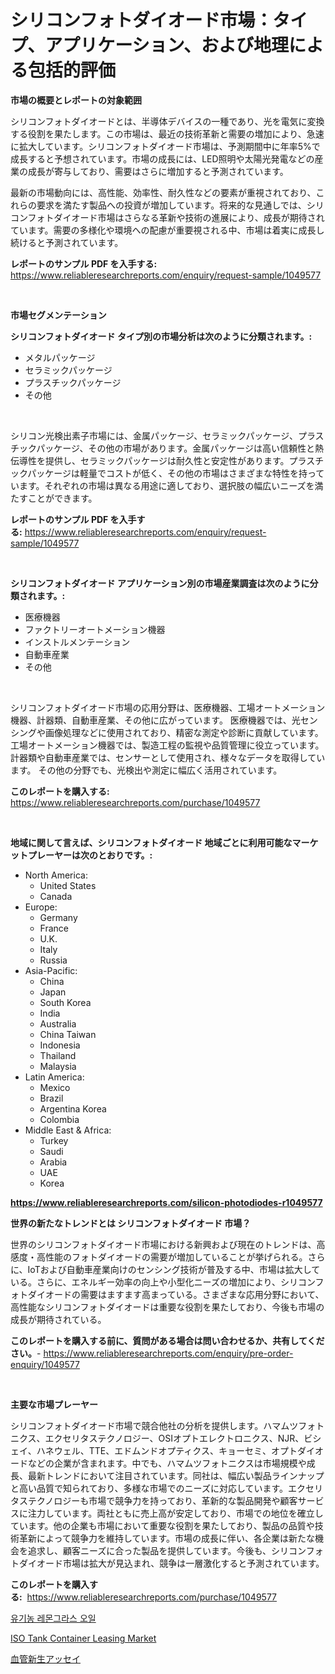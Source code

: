 <p><h1>シリコンフォトダイオード市場：タイプ、アプリケーション、および地理による包括的評価</h1></p><p><strong>市場の概要とレポートの対象範囲</strong></p>
<p><p>シリコンフォトダイオードとは、半導体デバイスの一種であり、光を電気に変換する役割を果たします。この市場は、最近の技術革新と需要の増加により、急速に拡大しています。シリコンフォトダイオード市場は、予測期間中に年率5%で成長すると予想されています。市場の成長には、LED照明や太陽光発電などの産業の成長が寄与しており、需要はさらに増加すると予測されています。</p><p>最新の市場動向には、高性能、効率性、耐久性などの要素が重視されており、これらの要求を満たす製品への投資が増加しています。将来的な見通しでは、シリコンフォトダイオード市場はさらなる革新や技術の進展により、成長が期待されています。需要の多様化や環境への配慮が重要視される中、市場は着実に成長し続けると予測されています。</p></p>
<p><strong>レポートのサンプル PDF を入手する:</strong> <a href="https://www.reliableresearchreports.com/enquiry/request-sample/1049577">https://www.reliableresearchreports.com/enquiry/request-sample/1049577</a></p>
<p>&nbsp;</p>
<p><strong>市場セグメンテーション</strong></p>
<p><strong>シリコンフォトダイオード タイプ別の市場分析は次のように分類されます。:</strong></p>
<p><ul><li>メタルパッケージ</li><li>セラミックパッケージ</li><li>プラスチックパッケージ</li><li>その他</li></ul></p>
<p>&nbsp;</p>
<p><p>シリコン光検出素子市場には、金属パッケージ、セラミックパッケージ、プラスチックパッケージ、その他の市場があります。金属パッケージは高い信頼性と熱伝導性を提供し、セラミックパッケージは耐久性と安定性があります。プラスチックパッケージは軽量でコストが低く、その他の市場はさまざまな特性を持っています。それぞれの市場は異なる用途に適しており、選択肢の幅広いニーズを満たすことができます。</p></p>
<p><strong>レポートのサンプル PDF を入手する:</strong>&nbsp;<a href="https://www.reliableresearchreports.com/enquiry/request-sample/1049577">https://www.reliableresearchreports.com/enquiry/request-sample/1049577</a></p>
<p>&nbsp;</p>
<p><strong> シリコンフォトダイオード アプリケーション別の市場産業調査は次のように分類されます。:</strong></p>
<p><ul><li>医療機器</li><li>ファクトリーオートメーション機器</li><li>インストルメンテーション</li><li>自動車産業</li><li>その他</li></ul></p>
<p>&nbsp;</p>
<p><p>シリコンフォトダイオード市場の応用分野は、医療機器、工場オートメーション機器、計器類、自動車産業、その他に広がっています。 医療機器では、光センシングや画像処理などに使用されており、精密な測定や診断に貢献しています。 工場オートメーション機器では、製造工程の監視や品質管理に役立っています。 計器類や自動車産業では、センサーとして使用され、様々なデータを取得しています。 その他の分野でも、光検出や測定に幅広く活用されています。</p></p>
<p><strong>このレポートを購入する:</strong>&nbsp; <a href="https://www.reliableresearchreports.com/purchase/1049577">https://www.reliableresearchreports.com/purchase/1049577</a></p>
<p>&nbsp;</p>
<p><strong>地域に関して言えば、シリコンフォトダイオード 地域ごとに利用可能なマーケットプレーヤーは次のとおりです。:</strong></p>
<p><ul>
    <li>
        North America:
        <ul>
            <li>United States</li>
            <li>Canada</li>
        </ul>
    </li>
    <li>
        Europe:
        <ul>
            <li>Germany</li>
            <li>France</li>
            <li>U.K.</li>
            <li>Italy</li>
            <li>Russia</li>
        </ul>
    </li>
    <li>
        Asia-Pacific:
        <ul>
            <li>China</li>
            <li>Japan</li>
            <li>South Korea</li>
            <li>India</li>
            <li>Australia</li>
            <li>China Taiwan</li>
            <li>Indonesia</li>
            <li>Thailand</li>
            <li>Malaysia</li>
        </ul>
    </li>
    <li>
        Latin America:
        <ul>
            <li>Mexico</li>
            <li>Brazil</li>
            <li>Argentina Korea</li>
            <li>Colombia</li>
        </ul>
    </li>
    <li>
        Middle East & Africa:
        <ul>
            <li>Turkey</li>
            <li>Saudi</li>
            <li>Arabia</li>
            <li>UAE</li>
            <li>Korea</li>
        </ul>
    </li>
    </ul></p>
<p><strong><a href="https://www.reliableresearchreports.com/silicon-photodiodes-r1049577">https://www.reliableresearchreports.com/silicon-photodiodes-r1049577</a></strong>&nbsp;</p>
<p><strong>世界の新たなトレンドとは シリコンフォトダイオード 市場？</strong></p>
<p><p>世界のシリコンフォトダイオード市場における新興および現在のトレンドは、高感度・高性能のフォトダイオードの需要が増加していることが挙げられる。さらに、IoTおよび自動車産業向けのセンシング技術が普及する中、市場は拡大している。さらに、エネルギー効率の向上や小型化ニーズの増加により、シリコンフォトダイオードの需要はますます高まっている。さまざまな応用分野において、高性能なシリコンフォトダイオードは重要な役割を果たしており、今後も市場の成長が期待されている。</p></p>
<p><strong>このレポートを購入する前に、質問がある場合は問い合わせるか、共有してください。</strong>- <a href="https://www.reliableresearchreports.com/enquiry/pre-order-enquiry/1049577">https://www.reliableresearchreports.com/enquiry/pre-order-enquiry/1049577</a></p>
<p>&nbsp;</p>
<p><strong>主要な市場プレーヤー</strong></p>
<p><p>シリコンフォトダイオード市場で競合他社の分析を提供します。ハマムツフォトニクス、エクセリタステクノロジー、OSIオプトエレクトロニクス、NJR、ビシェイ、ハネウェル、TTE、エドムンドオプティクス、キョーセミ、オプトダイオードなどの企業が含まれます。中でも、ハマムツフォトニクスは市場規模や成長、最新トレンドにおいて注目されています。同社は、幅広い製品ラインナップと高い品質で知られており、多様な市場でのニーズに対応しています。エクセリタステクノロジーも市場で競争力を持っており、革新的な製品開発や顧客サービスに注力しています。両社ともに売上高が安定しており、市場での地位を確立しています。他の企業も市場において重要な役割を果たしており、製品の品質や技術革新によって競争力を維持しています。市場の成長に伴い、各企業は新たな機会を追求し、顧客ニーズに合った製品を提供しています。今後も、シリコンフォトダイオード市場は拡大が見込まれ、競争は一層激化すると予測されています。</p></p>
<p><strong>このレポートを購入する:</strong>&nbsp;&nbsp;<a href="https://www.reliableresearchreports.com/purchase/1049577">https://www.reliableresearchreports.com/purchase/1049577</a></p>
<p><p><a href="https://github.com/lzuwsfreyoq70/Market-Research-Report-List-1/blob/main/946313225074.md">유기농 레몬그라스 오일</a></p><p><a href="https://github.com/santosh758595/Market-Research-Report-List-4/blob/main/iso-tank-container-leasing-market.md">ISO Tank Container Leasing Market</a></p><p><a href="https://github.com/avwofrml53535/Market-Research-Report-List-1/blob/main/131310027265.md">血管新生アッセイ</a></p></p>